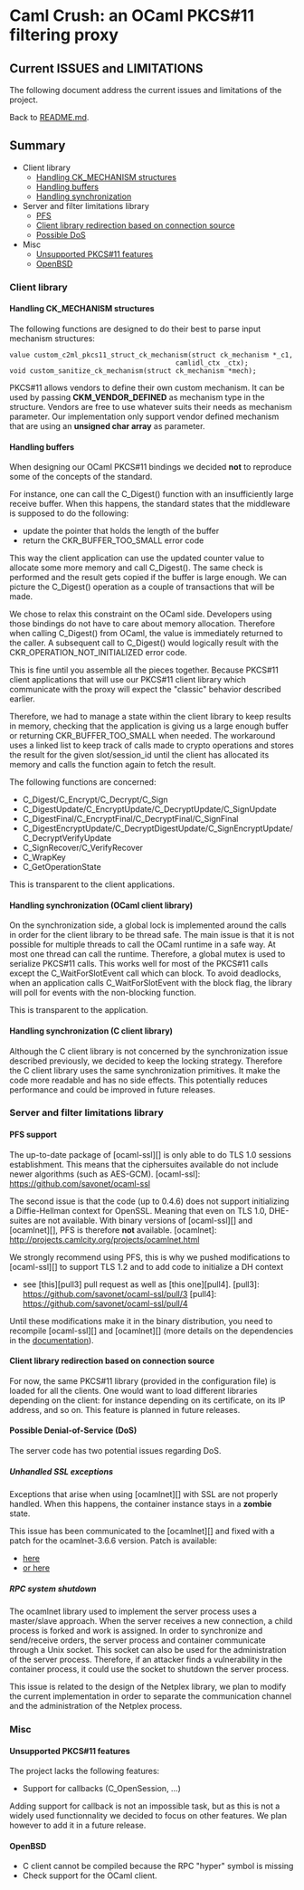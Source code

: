 # Caml Crush: an OCaml PKCS#11 filtering proxy

## Current ISSUES and LIMITATIONS

The following document address the current issues and limitations of the
project.

Back to [README.md](README.md).

## Summary

  * Client library
    * [Handling CK\_MECHANISM structures](#Mech)
    * [Handling buffers](#Buffer)
    * [Handling synchronization](#Sync)
  * Server and filter limitations library
    * [PFS](#PFS)
    * [Client library redirection based on connection source](#Redir)
    * [Possible DoS](#DoS)
  * Misc
    * [Unsupported PKCS#11 features](#Unsupported)
    * [OpenBSD](#BSD)

### Client library

#### Handling CK\_MECHANISM structures <a name="Mech"></a>

The following functions are designed to do their best to parse input mechanism structures:

    value custom_c2ml_pkcs11_struct_ck_mechanism(struct ck_mechanism *_c1,
                                             camlidl_ctx _ctx);
    void custom_sanitize_ck_mechanism(struct ck_mechanism *mech);

PKCS#11 allows vendors to define their own custom mechanism. It can be used
by passing **CKM\_VENDOR\_DEFINED** as mechanism type in the structure.
Vendors are free to use whatever suits their needs as mechanism parameter.
Our implementation only support vendor defined mechanism that are using an 
**unsigned char array** as parameter.

#### Handling buffers <a name="Buffer"></a>

When designing our OCaml PKCS#11 bindings we decided **not** to reproduce some
of the concepts of the standard.

For instance, one can call the C\_Digest() function with an insufficiently large receive 
buffer. When this happens, the standard states that the middleware is supposed to do the
following:

  * update the pointer that holds the length of the buffer
  * return the CKR\_BUFFER\_TOO\_SMALL error code 

This way the client application can use the updated counter value to allocate 
some more memory and call C\_Digest(). The same check is performed and the
result gets copied if the buffer is large enough. 
We can picture the C\_Digest() operation as a couple of transactions that will be made.

We chose to relax this constraint on the OCaml side. Developers using those
bindings do not have to care about memory allocation. Therefore when calling
C\_Digest() from OCaml, the value is immediately returned to the caller.
A subsequent call to C\_Digest() would logically result with the 
CKR\_OPERATION\_NOT\_INITIALIZED error code.

This is fine until you assemble all the pieces together. Because PKCS#11 client
applications that will use our PKCS#11 client library which communicate with
the proxy will expect the "classic" behavior described earlier.

Therefore, we had to manage a state within the client library to keep results 
in memory, checking that the application is giving us a large enough buffer or 
returning CKR\_BUFFER\_TOO\_SMALL when needed.
The workaround uses a linked list to keep track of calls made to crypto operations
and stores the result for the given slot/session\_id until the client has allocated its memory and
calls the function again to fetch the result.

The following functions are concerned:

  - C\_Digest/C\_Encrypt/C\_Decrypt/C\_Sign
  - C\_DigestUpdate/C\_EncryptUpdate/C\_DecryptUpdate/C\_SignUpdate
  - C\_DigestFinal/C\_EncryptFinal/C\_DecryptFinal/C\_SignFinal
  - C\_DigestEncryptUpdate/C\_DecryptDigestUpdate/C\_SignEncryptUpdate/C\_DecryptVerifyUpdate
  - C\_SignRecover/C\_VerifyRecover
  - C\_WrapKey
  - C\_GetOperationState

This is transparent to the client applications.

#### Handling synchronization (OCaml client library) <a name="Sync"></a>

On the synchronization side, a global lock is implemented around the calls in order
for the client library to be thread safe. The main issue is that it is not possible
for multiple threads to call the OCaml runtime in a safe way. At most one thread can
call the runtime. Therefore, a global mutex is used to serialize PKCS#11 calls.
This works well for most of the PKCS#11 calls except the C\_WaitForSlotEvent call which
can block. To avoid deadlocks, when an application calls C\_WaitForSlotEvent
with the block flag, the library will poll for events with the non-blocking function.

This is transparent to the application.

#### Handling synchronization (C client library)

Although the C client library is not concerned by the synchronization issue
described previously, we decided to keep the locking strategy.
Therefore the C client library uses the same synchronization primitives.
It make the code more readable and has no side effects.
This potentially reduces performance and could be improved in future releases.

### Server and filter limitations library

#### PFS support <a name="PFS"></a>
The up-to-date package of [ocaml-ssl][] is only able to do TLS 1.0 sessions
establishment. This means that the ciphersuites available do not include newer
algorithms (such as AES-GCM).
[ocaml-ssl]: https://github.com/savonet/ocaml-ssl

The second issue is that the code (up to 0.4.6) does not support initializing a
Diffie-Hellman context for OpenSSL. Meaning that even on TLS 1.0, DHE-suites
are not available. With binary versions of [ocaml-ssl][] and [ocamlnet][], PFS 
is therefore **not** available.
[ocamlnet]: http://projects.camlcity.org/projects/ocamlnet.html

We strongly recommend using PFS, this is why we pushed modifications 
to [ocaml-ssl][] to support TLS 1.2 and to add code to initialize a DH context 
 - see [this][pull3] pull request as well as [this one][pull4].
[pull3]: https://github.com/savonet/ocaml-ssl/pull/3
[pull4]: https://github.com/savonet/ocaml-ssl/pull/4

Until these modifications make it in the binary distribution, you need to
recompile [ocaml-ssl][] and [ocamlnet][] (more details on the dependencies 
in the [documentation](doc/INDEX.md)).

#### Client library redirection based on connection source <a name="Redir"></a>
For now, the same PKCS#11 library (provided in the configuration file) is 
loaded for all the clients. One would want to load different libraries 
depending on the client: for instance depending on its certificate, on its 
IP address, and so on. This feature is planned in future releases.

#### Possible Denial-of-Service (DoS) <a name="DoS"></a>

The server code has two potential issues regarding DoS.

##### Unhandled SSL exceptions
Exceptions that arise when using [ocamlnet][] with SSL are not properly handled.
When this happens, the container instance stays in a **zombie** state.

This issue has been communicated to the [ocamlnet][] and fixed with a patch
for the ocamlnet-3.6.6 version. Patch is available:

  * [here][1] 
  * [or here][2]

[1]: http://permalink.gmane.org/gmane.comp.lang.ocaml.lib.net.devel/360
[2]: http://sourceforge.net/mailarchive/message.php?msg_id=31717036


##### RPC system shutdown
The ocamlnet library used to implement the server process uses a master/slave approach.
When the server receives a new connection, a child process is forked and work
is assigned. In order to synchronize and send/receive orders, the server process
and container communicate through a Unix socket. This socket can also be used
for the administration of the server process. Therefore, if an attacker finds a 
vulnerability in the container process, it could use the socket to shutdown 
the server process.

This issue is related to the design of the Netplex library, we plan to modify
the current implementation in order to separate the communication channel
and the administration of the Netplex process.

### Misc
#### Unsupported PKCS#11 features <a name="Unsupported"></a>

The project lacks the following features:

  * Support for callbacks (C\_OpenSession, ...)

Adding support for callback is not an impossible task, but as this is not a
widely used functionnality we decided to focus on other features. We plan 
however to add it in a future release.


#### OpenBSD <a name="BSD"></a>

  - C client cannot be compiled because the RPC "hyper" symbol is missing
  - Check support for the OCaml client.

